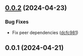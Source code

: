 ## [0.0.2](https://github.com/vikejs/vike-vue/compare/vike-vue-query@0.0.1...vike-vue-query@0.0.2) (2024-04-23)

### Bug Fixes

* Fix peer dependencies ([dcfc981](https://github.com/vikejs/vike-vue/commit/dcfc981a43c2c2a98d3dc13fb4f10354245fcd17))

## 0.0.1 (2024-04-21)
